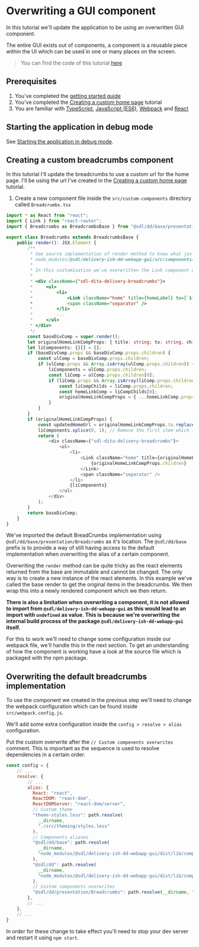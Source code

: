 # Overwriting a GUI component

In this tutorial we'll update the application to be using an overwritten GUI component.

The entire GUI exists out of components, a component is a reusable piece within the UI which can be used in one or many places on the screen.

> You can find the code of this tutorial [here](../../custom-webapp/gui/src)

## Prerequisites

1. You've completed the [getting started guide](../Getting-started.md)
2. You've completed the [Creating a custom home page](./Creating-custom-homepage.md) tutorial
3. You are familiar with [TypeScript](https://egghead.io/courses/up-and-running-with-typescript), [JavaScript (ES6)](https://egghead.io/courses/learn-es6-ecmascript-2015), [Webpack](https://webpack.js.org/) and [React](https://egghead.io/courses/react-fundamentals)

## Starting the application in debug mode

See [Starting the application in debug mode](./Change-the-skin.md#starting-the-application-in-debug-mode).

## Creating a custom breadcrumbs component

In this tutorial I'll update the breadcrumbs to use a custom url for the home page.
I'll be using the url I've created in the [Creating a custom home page](./Creating-custom-homepage.md) tutorial.

1. Create a new component file inside the `src/custom-components` directory called `Breadcrumbs.tsx`

```typescript
import * as React from "react";
import { Link } from "react-router";
import { Breadcrumbs as BreadcrumbsBase } from "@sdl/dd/base/presentation/Breadcrumbs";

export class Breadcrumbs extends BreadcrumbsBase {
    public render(): JSX.Element {
        /**
         * See source implementation of render method to know what jsx is created:
         * node_modules/@sdl/delivery-ish-dd-webapp-gui/src/components/presentation/Breadcrumbs.tsx
         *
         * In this customization we've overwritten the Link component used for the Home item (className="home")
         *
         * <div className={"sdl-dita-delivery-breadcrumbs"}>
         *     <ul>
         *         <li>
         *             <Link className="home" title={homeLabel} to={`${path.getRootPath()}home`}>{homeLabel}</Link>
         *             <span className="separator" />
         *         </li>
         *         ...
         *     </ul>
         * </div>
         */
        const baseDivComp = super.render();
        let originalHomeLinkCompProps: { title: string; to: string, children: string } | undefined;
        let liComponents: {}[] = [];
        if (baseDivComp.props && baseDivComp.props.children) {
            const ulComp = baseDivComp.props.children;
            if (ulComp.props && Array.isArray(ulComp.props.children)) {
                liComponents = ulComp.props.children;
                const liComp = ulComp.props.children[0];
                if (liComp.props && Array.isArray(liComp.props.children)) {
                    const liCompChilds = liComp.props.children;
                    const homeLinkComp = liCompChilds[0];
                    originalHomeLinkCompProps = { ...homeLinkComp.props };
                }
            }
        }
        if (originalHomeLinkCompProps) {
            const updatedHomeUrl = originalHomeLinkCompProps.to.replace(/home$/gi, "productfamilylist");
            liComponents.splice(0, 1); // Remove the first item which is the Home link
            return (
                <div className={"sdl-dita-delivery-breadcrumbs"}>
                    <ul>
                        <li>
                            <Link className="home" title={originalHomeLinkCompProps.title} to={updatedHomeUrl}>
                                {originalHomeLinkCompProps.children}
                            </Link>
                            <span className="separator" />
                        </li>
                        {liComponents}
                    </ul>
                </div>
            );
        }
        return baseDivComp;
    }
}

```

We've imported the default BreadCrumbs implementation using `@sdl/dd/base/presentation/Breadcrumbs` as it's location.
The `@sdl/dd/base` prefix is to provide a way of still having access to the default implementation when overwriting the alias of a certain component.

Overwriting the `render` method can be quite tricky as the react elements returned from the base are immutable and cannot be changed.
The only way is to create a new instance of the react elements.
In this example we've called the base render to get the original items in the breadcrumbs. We then wrap this into a newly rendered component which we then return.

**There is also a limitation when overwriting a component, it is not allowed to import from `@sdl/delivery-ish-dd-webapp-gui` as this would lead to an import with `undefined` as value.
This is because we're overwriting the internal build process of the package `@sdl/delivery-ish-dd-webapp-gui` itself.**

For this to work we'll need to change some configuration inside our webpack file, we'll handle this in the next section.
To get an understanding of how the component is working have a look at the source file which is packaged with the npm package.

## Overwriting the default breadcrumbs implementation

To use the component we created in the previous step we'll need to change the webpack configuration which can be found inside `src/webpack.config.js`.

We'll add some extra configuration inside the `config > resolve > alias` configuration.

Put the custom overwrite after the `// Custom components overwrites` comment.
This is important as the sequence is used to resolve dependencies in a certain order.

```javascript
const config = {
    // ...
    resolve: {
        // ...
        alias: {
          React: "react",
          ReactDOM: "react-dom",
          ReactDOMServer: "react-dom/server",
          // Custom theme
          "theme-styles.less": path.resolve(
            __dirname,
            "./src/theming/styles.less"
          ),
          // Components aliases
          "@sdl/dd/base": path.resolve(
            __dirname,
            "node_modules/@sdl/delivery-ish-dd-webapp-gui/dist/lib/components"
          ),
          "@sdl/dd": path.resolve(
            __dirname,
            "node_modules/@sdl/delivery-ish-dd-webapp-gui/dist/lib/components"
          ),
          // Custom components overwrites
          "@sdl/dd/presentation/Breadcrumbs": path.resolve(__dirname, "./src/custom-components/Breadcrumbs.tsx")
        },
        // ...
    },
    // ...
}
```

In order for these change to take effect you'll need to stop your dev server and restart it using `npm start`.
